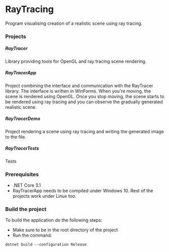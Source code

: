 # RayTracing

Program visualising creation of a realistic scene using ray tracing.

### Projects

##### RayTracer
Library providing tools for OpenGL and ray tracing scene rendering.

##### RayTracerApp
Project combining the interface and communication with the RayTracer library. 
The interface is written in WinForms.
When you're moving, the scene is rendered using OpenGL. 
Once you stop moving, the scene starts to be rendered using ray tracing and you can observe the gradually generated realistic scene.

##### RayTracerDemo
Project rendering a scene using ray tracing and writing the generated image to the file.

##### RayTracerTests
Tests

### Prerequisites 
- .NET Core 3.1
- RayTracerApp needs to be compiled under Windows 10. Rest of the projects work under Linux too.

### Build the project

To build the application do the following steps:

- Make sure to be in the root directory of the project
- Run the command:
```
dotnet build --configuration Release
```